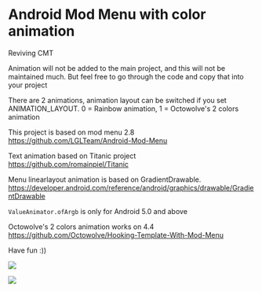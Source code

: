 # Android Mod Menu with color animation
Reviving CMT

Animation will not be added to the main project, and this will not be maintained much. But feel free to go through the code and copy that into your project

There are 2 animations, animation layout can be switched if you set ANIMATION_LAYOUT. 0 = Rainbow animation, 1 = Octowolve's 2 colors animation

This project is based on mod menu 2.8 https://github.com/LGLTeam/Android-Mod-Menu

Text animation based on Titanic project https://github.com/romainpiel/Titanic

Menu linearlayout animation is based on GradientDrawable. https://developer.android.com/reference/android/graphics/drawable/GradientDrawable

`ValueAnimator.ofArgb` is only for Android 5.0 and above

Octowolve's 2 colors animation works on 4.4 https://github.com/Octowolve/Hooking-Template-With-Mod-Menu

Have fun :))

![](demo.gif)

![](demo2.gif)